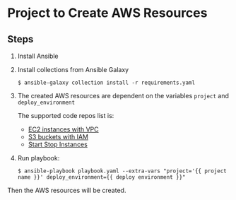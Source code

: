 # Project to Create AWS Resources

## Steps

1. Install Ansible

1. Install collections from Ansible Galaxy

   ```
   $ ansible-galaxy collection install -r requirements.yaml
   ```

1. The created AWS resources are dependent on the variables `project` and `deploy_environment`

   The supported code repos list is:

    - [EC2 instances with VPC](https://github.com/BoxingP/ec2-with-vpc)
    - [S3 buckets with IAM](https://github.com/BoxingP/s3-buckets-with-iam)
    - [Start Stop Instances](https://github.com/BoxingP/start-stop-instances)

1. Run playbook:

   ```
   $ ansible-playbook playbook.yaml --extra-vars "project='{{ project name }}' deploy_environment={{ deploy environment }}"
   ```

Then the AWS resources will be created.